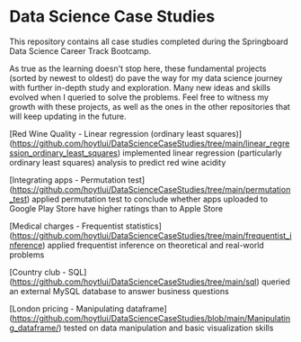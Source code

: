 # Data Science Case Studies
This repository contains all case studies completed during the Springboard Data Science Career Track Bootcamp.

As true as the learning doesn't stop here, these fundamental projects (sorted by newest to oldest) do pave the way for my data science journey with further in-depth study and exploration. Many new ideas and skills evolved when I queried to solve the problems. Feel free to witness my growth with these projects, as well as the ones in the other repositories that will keep updating in the future.

[Red Wine Quality - Linear regression (ordinary least squares)]
(https://github.com/hoytlui/DataScienceCaseStudies/tree/main/linear_regression_ordinary_least_squares)
implemented linear regression (particularly ordinary least squares) analysis to predict red wine acidity

[Integrating apps - Permutation test]
(https://github.com/hoytlui/DataScienceCaseStudies/tree/main/permutation_test)
applied permutation test to conclude whether apps uploaded to Google Play Store have higher ratings than to Apple Store

[Medical charges - Frequentist statistics]
(https://github.com/hoytlui/DataScienceCaseStudies/tree/main/frequentist_inference)
applied frequentist inference on theoretical and real-world problems

[Country club - SQL]
(https://github.com/hoytlui/DataScienceCaseStudies/tree/main/sql)
queried an external MySQL database to answer business questions

[London pricing - Manipulating dataframe]
(https://github.com/hoytlui/DataScienceCaseStudies/blob/main/Manipulating_dataframe/)
tested on data manipulation and basic visualization skills


